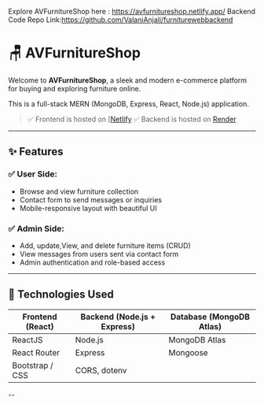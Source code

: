 Explore AVFurnitureShop here : https://avfurnitureshop.netlify.app/
Backend Code Repo Link:https://github.com/ValaniAnjali/furniturewebbackend

# 🪑 AVFurnitureShop

Welcome to **AVFurnitureShop**, a sleek and modern e-commerce platform for buying and exploring furniture online.

This is a full-stack MERN (MongoDB, Express, React, Node.js) application.

> ✅ Frontend is hosted on [[Netlify](https://avfurnitureshop.netlify.app/)
> ✅ Backend is hosted on [Render](https://furniturewebbackend-2.onrender.com/)

---

## ✨ Features

### ✅ User Side:
- Browse and view furniture collection
- Contact form to send messages or inquiries
- Mobile-responsive layout with beautiful UI

### ✅ Admin Side:
- Add, update,View, and delete furniture items (CRUD)
- View messages from users sent via contact form
- Admin authentication and role-based access 

---

## 🧩 Technologies Used

| Frontend (React) | Backend (Node.js + Express) | Database (MongoDB Atlas) |
|------------------|-----------------------------|---------------------------|
| ReactJS          | Node.js                     | MongoDB Atlas             |
| React Router     | Express                     | Mongoose                  |
| Bootstrap / CSS  | CORS, dotenv                |                           |

--



